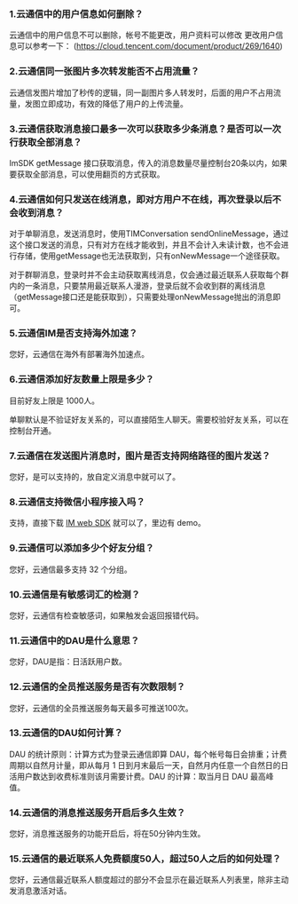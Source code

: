 ### 1.云通信中的用户信息如何删除？
云通信中的用户信息不可以删除，帐号不能更改，用户资料可以修改 
更改用户信息可以参考一下： (https://cloud.tencent.com/document/product/269/1640)

### 2.云通信同一张图片多次转发能否不占用流量？
云通信发图片增加了秒传的逻辑，同一副图片多人转发时，后面的用户不占用流量，发图立即成功，有效的降低了用户的上传流量。

### 3.云通信获取消息接口最多一次可以获取多少条消息？是否可以一次行获取全部消息？
ImSDK getMessage 接口获取消息，传入的消息数量尽量控制台20条以内，如果要获取全部消息，可以使用翻页的方式获取。

### 4.云通信如何只发送在线消息，即对方用户不在线，再次登录以后不会收到消息？
对于单聊消息，发送消息时，使用TIMConversation sendOnlineMessage，通过这个接口发送的消息，只有对方在线才能收到，并且不会计入未读计数，也不会进行存储，使用getMessage也无法获取到，只有onNewMessage一个途径获取。

对于群聊消息，登录时并不会主动获取离线消息，仅会通过最近联系人获取每个群内的一条消息，只要禁用最近联系人漫游，登录后就不会收到群的离线消息（getMessage接口还是能获取到），只需要处理onNewMessage抛出的消息即可。

### 5.云通信IM是否支持海外加速？
您好，云通信在海外有部署海外加速点。

### 6.云通信添加好友数量上限是多少？
目前好友上限是 1000人。

单聊默认是不验证好友关系的，可以直接陌生人聊天。需要校验好友关系，可以在控制台开通。

### 7.云通信在发送图片消息时，图片是否支持网络路径的图片发送？
您好，是可以支持的，放自定义消息中就可以了。

### 8.云通信支持微信小程序接入吗？
支持，直接下载 [IM web SDK](https://cloud.tencent.com/document/product/269/4196) 就可以了，里边有 demo。

### 9.云通信可以添加多少个好友分组？
您好，云通信最多支持 32 个分组。

### 10.云通信是有敏感词汇的检测？
您好，云通信有检查敏感词，如果触发会返回报错代码。

### 11.云通信中的DAU是什么意思？
您好，DAU是指：日活跃用户数。

### 12.云通信的全员推送服务是否有次数限制？
您好，云通信的全员推送服务每天最多可推送100次。

### 13.云通信的DAU如何计算？
DAU 的统计原则：计算方式为登录云通信即算 DAU，每个帐号每日会排重；计费周期以自然月计量，即从每月 1 日到月末最后一天，自然月内任意一个自然日的日活用户数达到收费标准则该月需要计费。DAU 的计算：取当月日 DAU 最高峰值。

### 14.云通信的消息推送服务开启后多久生效？
您好，消息推送服务的功能开启后，将在50分钟内生效。

### 15.云通信的最近联系人免费额度50人，超过50人之后的如何处理？
您好，云通信最近联系人额度超过的部分不会显示在最近联系人列表里，除非主动发消息激活对话。
